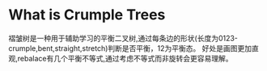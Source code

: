 # What is Crumple Trees
褶皱树是一种用于辅助学习的平衡二叉树,通过每条边的形状(长度为0123-crumple,bent,straight,stretch)判断是否平衡，12为平衡态。
好处是画图更加直观,rebalace有几个平衡不等式,通过考虑不等式而非旋转会更容易理解。